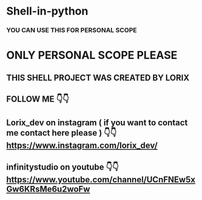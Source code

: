 # Shell-in-python
### YOU CAN USE THIS FOR PERSONAL SCOPE
# ONLY PERSONAL SCOPE PLEASE
## THIS SHELL PROJECT WAS CREATED BY LORIX

## FOLLOW ME 👇👇
## Lorix_dev on instagram ( if you want to contact me contact here please ) 👇👇 https://www.instagram.com/lorix_dev/
## infinitystudio on youtube 👇👇 https://www.youtube.com/channel/UCnFNEw5xGw6KRsMe6u2woFw
